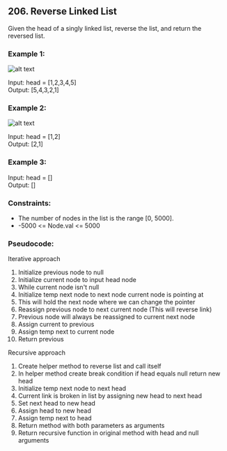 ## 206. Reverse Linked List
Given the head of a singly linked list, reverse the list, and return the reversed list.

### Example 1:
![alt text][image1]

[image1]: https://assets.leetcode.com/uploads/2021/02/19/rev1ex1.jpg "Image 1"

Input: head = [1,2,3,4,5]\
Output: [5,4,3,2,1]

### Example 2:
![alt text][image2]

[image2]: https://assets.leetcode.com/uploads/2021/02/19/rev1ex2.jpg "Image 2"

Input: head = [1,2]\
Output: [2,1]

### Example 3:
Input: head = []\
Output: []

### Constraints:
- The number of nodes in the list is the range [0, 5000].
- -5000 <= Node.val <= 5000

### Pseudocode:
Iterative approach
1. Initialize previous node to null
2. Initialize current node to input head node
3. While current node isn't null
4. Initialize temp next node to next node current node is pointing at
5. This will hold the next node where we can change the pointer
6. Reassign previous node to next current node (This will reverse link)
7. Previous node will always be reassigned to current next node
8. Assign current to previous
9. Assign temp next to current node
10. Return previous

Recursive approach
1. Create helper method to reverse list and call itself
2. In helper method create break condition if head equals null return new head
3. Initialize temp next node to next head
4. Current link is broken in list by assigning new head to next head
5. Set next head to new head
6. Assign head to new head
7. Assign temp next to head
8. Return method with both parameters as arguments
9. Return recursive function in original method with head and null arguments
